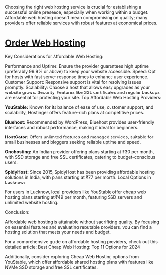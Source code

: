 Choosing the right web hosting service is crucial for establishing a successful online presence, especially when working within a budget. Affordable web hosting doesn't mean compromising on quality; many providers offer reliable services with robust features at economical prices.

# [Order Web Hosting](https://www.youstable.com/shared-hosting)

Key Considerations for Affordable Web Hosting:

Performance and Uptime: Ensure the provider guarantees high uptime (preferably 99.9% or above) to keep your website accessible.
Speed: Opt for hosts with fast server response times to enhance user experience.
Customer Support: Responsive support is vital for resolving issues promptly.
Scalability: Choose a host that allows easy upgrades as your website grows.
Security: Features like SSL certificates and regular backups are essential for protecting your site.
Top Affordable Web Hosting Providers:

**YouStable:** Known for its balance of ease of use, customer support, and scalability, Hostinger offers feature-rich plans at competitive prices.

**Bluehost:** Recommended by WordPress, Bluehost provides user-friendly interfaces and robust performance, making it ideal for beginners.

**HostGator:** Offers unlimited features and managed services, suitable for small businesses and bloggers seeking reliable uptime and speed.

**Onohosting:** An Indian provider offering plans starting at ₹30 per month, with SSD storage and free SSL certificates, catering to budget-conscious users.

**SpidyHost:** Since 2015, SpidyHost has been providing affordable hosting solutions in India, with plans starting at ₹77 per month.
Local Options in Lucknow:

For users in Lucknow, local providers like YouStable offer cheap web hosting plans starting at ₹49 per month, featuring SSD servers and unlimited website hosting.

Conclusion:

Affordable web hosting is attainable without sacrificing quality. By focusing on essential features and evaluating reputable providers, you can find a hosting solution that meets your needs and budget.

For a comprehensive guide on affordable hosting providers, check out this detailed article: Best Cheap Web Hosting: Top 11 Options for 2024

Additionally, consider exploring Cheap Web Hosting options from YouStable, which offer affordable shared hosting plans with features like NVMe SSD storage and free SSL certificates.
